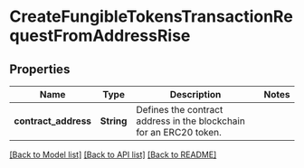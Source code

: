 # CreateFungibleTokensTransactionRequestFromAddressRise

## Properties

Name | Type | Description | Notes
------------ | ------------- | ------------- | -------------
**contract_address** | **String** | Defines the contract address in the blockchain for an ERC20 token. | 

[[Back to Model list]](../README.md#documentation-for-models) [[Back to API list]](../README.md#documentation-for-api-endpoints) [[Back to README]](../README.md)


